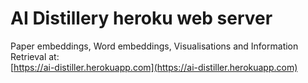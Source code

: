 # AI Distillery heroku web server

Paper embeddings, Word embeddings, Visualisations and Information Retrieval at:  
[https://ai-distiller.herokuapp.com](https://ai-distiller.herokuapp.com)
